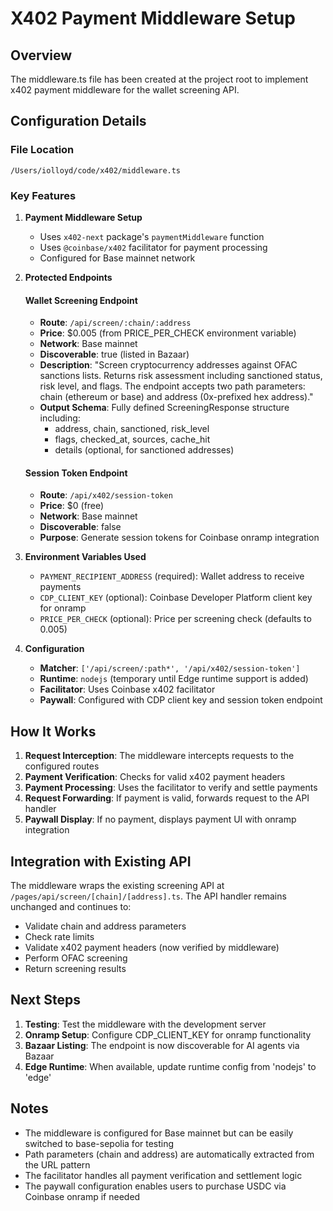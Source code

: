 # X402 Payment Middleware Setup

## Overview
The middleware.ts file has been created at the project root to implement x402 payment middleware for the wallet screening API.

## Configuration Details

### File Location
`/Users/iolloyd/code/x402/middleware.ts`

### Key Features

1. **Payment Middleware Setup**
   - Uses `x402-next` package's `paymentMiddleware` function
   - Uses `@coinbase/x402` facilitator for payment processing
   - Configured for Base mainnet network

2. **Protected Endpoints**

   #### Wallet Screening Endpoint
   - **Route**: `/api/screen/:chain/:address`
   - **Price**: $0.005 (from PRICE_PER_CHECK environment variable)
   - **Network**: Base mainnet
   - **Discoverable**: true (listed in Bazaar)
   - **Description**: "Screen cryptocurrency addresses against OFAC sanctions lists. Returns risk assessment including sanctioned status, risk level, and flags. The endpoint accepts two path parameters: chain (ethereum or base) and address (0x-prefixed hex address)."
   - **Output Schema**: Fully defined ScreeningResponse structure including:
     - address, chain, sanctioned, risk_level
     - flags, checked_at, sources, cache_hit
     - details (optional, for sanctioned addresses)

   #### Session Token Endpoint
   - **Route**: `/api/x402/session-token`
   - **Price**: $0 (free)
   - **Network**: Base mainnet
   - **Discoverable**: false
   - **Purpose**: Generate session tokens for Coinbase onramp integration

3. **Environment Variables Used**
   - `PAYMENT_RECIPIENT_ADDRESS` (required): Wallet address to receive payments
   - `CDP_CLIENT_KEY` (optional): Coinbase Developer Platform client key for onramp
   - `PRICE_PER_CHECK` (optional): Price per screening check (defaults to 0.005)

4. **Configuration**
   - **Matcher**: `['/api/screen/:path*', '/api/x402/session-token']`
   - **Runtime**: `nodejs` (temporary until Edge runtime support is added)
   - **Facilitator**: Uses Coinbase x402 facilitator
   - **Paywall**: Configured with CDP client key and session token endpoint

## How It Works

1. **Request Interception**: The middleware intercepts requests to the configured routes
2. **Payment Verification**: Checks for valid x402 payment headers
3. **Payment Processing**: Uses the facilitator to verify and settle payments
4. **Request Forwarding**: If payment is valid, forwards request to the API handler
5. **Paywall Display**: If no payment, displays payment UI with onramp integration

## Integration with Existing API

The middleware wraps the existing screening API at `/pages/api/screen/[chain]/[address].ts`. The API handler remains unchanged and continues to:
- Validate chain and address parameters
- Check rate limits
- Validate x402 payment headers (now verified by middleware)
- Perform OFAC screening
- Return screening results

## Next Steps

1. **Testing**: Test the middleware with the development server
2. **Onramp Setup**: Configure CDP_CLIENT_KEY for onramp functionality
3. **Bazaar Listing**: The endpoint is now discoverable for AI agents via Bazaar
4. **Edge Runtime**: When available, update runtime config from 'nodejs' to 'edge'

## Notes

- The middleware is configured for Base mainnet but can be easily switched to base-sepolia for testing
- Path parameters (chain and address) are automatically extracted from the URL pattern
- The facilitator handles all payment verification and settlement logic
- The paywall configuration enables users to purchase USDC via Coinbase onramp if needed
